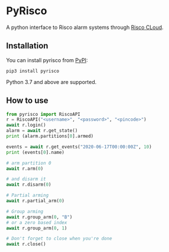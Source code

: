 # PyRisco

A python interface to Risco alarm systems through [Risco CLoud](https://riscocloud.com/ELAS/WebUI).

## Installation

You can install pyrisco from [PyPI](https://pypi.org/project/pyrisco/):

    pip3 install pyrisco

Python 3.7 and above are supported.


## How to use

```python
from pyrisco import RiscoAPI
r = RiscoAPI("<username>", "<password>", "<pincode>")
await r.login()
alarm = await r.get_state()
print (alarm.partitions[0].armed)

events = await r.get_events("2020-06-17T00:00:00Z", 10)
print (events[0].name)

# arm partition 0
await r.arm(0)

# and disarm it
await r.disarm(0) 

# Partial arming
await r.partial_arm(0)

# Group arming
await r.group_arm(0, "B")
# or a zero based index
await r.group_arm(0, 1)

# Don't forget to close when you're done
await r.close()
```